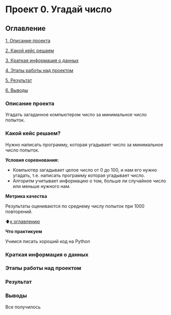 # Проект 0. Угадай число

## Оглавление
[1. Описание проекта](https://github.com/Dzhambul/Data_science_SF/tree/main/project_0#описание-проекта)

[2. Какой кейс решаем](https://github.com/Dzhambul/Data_science_SF/tree/main/project_0#какой-кейс-решаем)

[3. Краткая информация о данных](https://github.com/Dzhambul/Data_science_SF/tree/main/project_0#краткая-информация-о-данных)

[4. Этапы работы над проектом](https://github.com/Dzhambul/Data_science_SF/tree/main/project_0#этапы-работы-над-проектом)

[5. Результат](https://github.com/Dzhambul/Data_science_SF/tree/main/project_0#результат)

[6. Выводы](https://github.com/Dzhambul/Data_science_SF/tree/main/project_0#выводы)

### Описание проекта
Угадать загаданное компьютером число за минимальное число попыток.

### Какой кейс решаем?
Нужно написать программу, которая угадывает число за минимальное число попыток.

**Условия соревнования:**
- Компьютер загадывает целое число от 0 до 100, и нам его нужно угадать, т.е. написать программу которая угадывает число.
- Алгоритм учитывает информацию о том, больше ли случайное число или меньше нужного нам.

**Метрика качества**

Результаты оцениваются по среднему числу попыток при 1000 повторений.

:arrow_up:[к оглавлению](https://github.com/Dzhambul/Data_science_SF/tree/main/project_0#оглавление)

**Что практикуем**

Учимся писать хороший код на Python

### Краткая информация о данных

### Этапы работы над проектом

### Результат

### Выводы

Все получилось

